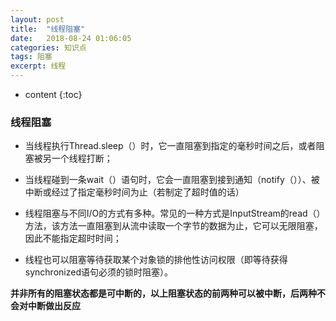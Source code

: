 ```yaml
---
layout: post
title:  "线程阻塞"
date:   2018-08-24 01:06:05
categories: 知识点
tags: 阻塞
excerpt: 线程
---
```



* content
{:toc}

### 线程阻塞

- 当线程执行Thread.sleep（）时，它一直阻塞到指定的毫秒时间之后，或者阻塞被另一个线程打断；
- 当线程碰到一条wait（）语句时，它会一直阻塞到接到通知（notify（））、被中断或经过了指定毫秒时间为止（若制定了超时值的话）
- 线程阻塞与不同I/O的方式有多种。常见的一种方式是InputStream的read（）方法，该方法一直阻塞到从流中读取一个字节的数据为止，它可以无限阻塞，因此不能指定超时时间；

- 线程也可以阻塞等待获取某个对象锁的排他性访问权限（即等待获得synchronized语句必须的锁时阻塞）。

**并非所有的阻塞状态都是可中断的，以上阻塞状态的前两种可以被中断，后两种不会对中断做出反应**

